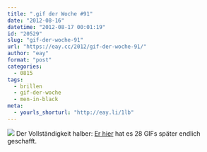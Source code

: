 ```yaml
---
title: ".gif der Woche #91"
date: "2012-08-16"
datetime: "2012-08-17 00:01:19"
id: "20529"
slug: "gif-der-woche-91"
url: "https://eay.cc/2012/gif-der-woche-91/"
author: "eay"
format: "post"
categories:
  - 0815
tags:
  - brillen
  - gif-der-woche
  - men-in-black
meta:
  - yourls_shorturl: "http://eay.li/1lb"
---
```


![](https://eay.cc/uploads/2012/mib_sunglasses2.gif) Der Vollständigkeit halber: [Er hier](//eay.cc/2011/gif-der-woche-63/) hat es 28 GIFs später endlich geschafft.
